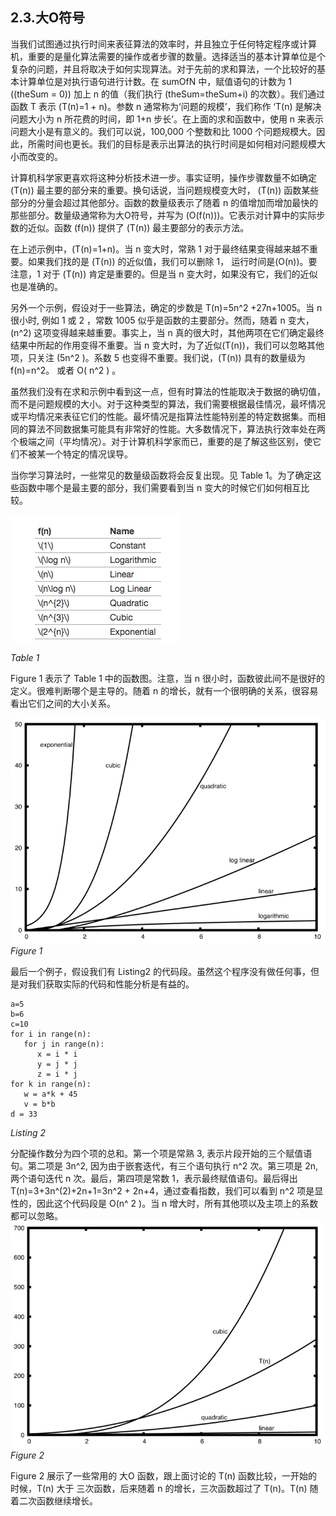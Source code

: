 ## 2.3.大O符号
当我们试图通过执行时间来表征算法的效率时，并且独立于任何特定程序或计算机，重要的是量化算法需要的操作或者步骤的数量。选择适当的基本计算单位是个复杂的问题，并且将取决于如何实现算法。对于先前的求和算法，一个比较好的基本计算单位是对执行语句进行计数。在 sumOfN 中，赋值语句的计数为 1  (\(theSum = 0\)) 加上 n 的值（我们执行 \(theSum=theSum+i\) 的次数）。我们通过函数 T 表示  \(T(n)=1 + n\)。参数 n 通常称为‘问题的规模’，我们称作 ‘T(n) 是解决问题大小为 n 所花费的时间，即 1+n 步长’。在上面的求和函数中，使用 n 来表示问题大小是有意义的。我们可以说，100,000 个整数和比 1000 个问题规模大。因此，所需时间也更长。我们的目标是表示出算法的执行时间是如何相对问题规模大小而改变的。

计算机科学家更喜欢将这种分析技术进一步。事实证明，操作步骤数量不如确定  \(T(n)\) 最主要的部分来的重要。换句话说，当问题规模变大时， \(T(n)\) 函数某些部分的分量会超过其他部分。函数的数量级表示了随着 n 的值增加而增加最快的那些部分。数量级通常称为大O符号，并写为 \(O(f(n))\)。它表示对计算中的实际步数的近似。函数 \(f(n)\) 提供了 \(T(n)\) 最主要部分的表示方法。

在上述示例中，\(T(n)=1+n\)。当 n 变大时，常熟 1 对于最终结果变得越来越不重要。如果我们找的是  \(T(n)\) 的近似值，我们可以删除 1， 运行时间是\(O(n)\)。要注意，1 对于  \(T(n)\) 肯定是重要的。但是当 n 变大时，如果没有它，我们的近似也是准确的。

另外一个示例，假设对于一些算法，确定的步数是 T(n)=5n^2 +27n+1005。当 n 很小时, 例如 1 或 2 ，常数 1005 似乎是函数的主要部分。然而，随着 n 变大，\(n^2\) 这项变得越来越重要。事实上，当 n 真的很大时，其他两项在它们确定最终结果中所起的作用变得不重要。当 n 变大时，为了近似\(T(n)\)，我们可以忽略其他项，只关注 \(5n^2 \)。系数 5 也变得不重要。我们说，\(T(n)\) 具有的数量级为 f(n)=n^2。 或者 O( n^2 ) 。


虽然我们没有在求和示例中看到这一点，但有时算法的性能取决于数据的确切值，而不是问题规模的大小。对于这种类型的算法，我们需要根据最佳情况，最坏情况或平均情况来表征它们的性能。最坏情况是指算法性能特别差的特定数据集。而相同的算法不同数据集可能具有非常好的性能。大多数情况下，算法执行效率处在两个极端之间（平均情况）。对于计算机科学家而已，重要的是了解这些区别，使它们不被某一个特定的情况误导。

当你学习算法时，一些常见的数量级函数将会反复出现。见 Table 1。为了确定这些函数中哪个是最主要的部分，我们需要看到当 n 变大的时候它们如何相互比较。

![数量级函数](assets/%E6%95%B0%E9%87%8F%E7%BA%A7%E5%87%BD%E6%95%B0.png)

*Table 1*

Figure 1 表示了 Table 1 中的函数图。注意，当 n 很小时，函数彼此间不是很好的定义。很难判断哪个是主导的。随着 n 的增长，就有一个很明确的关系，很容易看出它们之间的大小关系。

![newplot](assets/newplot.png)
*Figure 1*

最后一个例子，假设我们有 Listing2 的代码段。虽然这个程序没有做任何事，但是对我们获取实际的代码和性能分析是有益的。

````
a=5
b=6
c=10
for i in range(n):
   for j in range(n):
      x = i * i
      y = j * j
      z = i * j
for k in range(n):
   w = a*k + 45
   v = b*b
d = 33
````
*Listing 2*

分配操作数分为四个项的总和。第一个项是常熟 3, 表示片段开始的三个赋值语句。第二项是 3n^2, 因为由于嵌套迭代，有三个语句执行 n^2 次。第三项是 2n, 两个语句迭代 n 次。最后，第四项是常数 1，表示最终赋值语句。最后得出 T(n)=3+3n^(2)+2n+1=3n^2 + 2n+4，通过查看指数，我们可以看到 n^2 项是显性的，因此这个代码段是 O(n^ 2 )。当 n 增大时，所有其他项以及主项上的系数都可以忽略。
![newplot2](assets/newplot2.png)
*Figure 2*

Figure 2 展示了一些常用的 大O 函数，跟上面讨论的 T(n) 函数比较，一开始的时候，T(n) 大于 三次函数，后来随着 n 的增长，三次函数超过了 T(n)。T(n) 随着二次函数继续增长。




